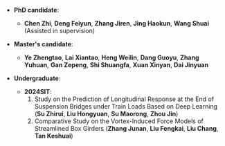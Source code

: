 <!-- # Current members-->
- **PhD candidate**:
    - **Chen Zhi**, **Deng Feiyun**, **Zhang Jiren**, **Jing Haokun**, **Wang Shuai** (Assisted in supervision)

- **Master's candidate**:
    - **Ye Zhengtao**, **Lai Xiantao**, **Heng Weilin**, **Dang Guoyu**, **Zhang Yuhuan**, **Gan Zepeng**, **Shi Shuangfa**, **Xuan Xinyan**, **Dai Jinyuan**

- **Undergraduate**:
    - **2024SIT**: 
      1. Study on the Prediction of Longitudinal Response at the End of Suspension Bridges under Train Loads Based on Deep Learning (**Su Zhirui**, **Liu Hongyuan**, **Su Maorong**, **Zhou Jin**)
      2. Comparative Study on the Vortex-Induced Force Models of Streamlined Box Girders (**Zhang Junan**, **Liu Fengkai**, **Liu Chang**, **Tan Keshuai**)



